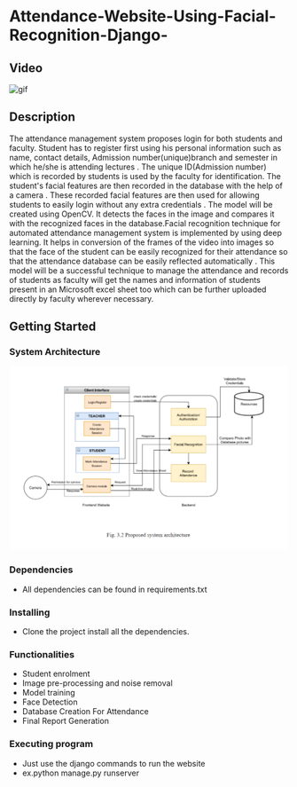 # Attendance-Website-Using-Facial-Recognition-Django-

## Video
![gif](Video/facial-recog.gif)

## Description

The attendance management system proposes login for both students and faculty. Student has to register first using his personal information such as name, contact details, Admission number(unique)branch and semester in which he/she is attending lectures . The unique ID(Admission number) which is recorded by students is used by the faculty for identification. The student's facial features are then recorded in the database with the help of a camera . These recorded facial features are then used for allowing students to easily login without any extra credentials . The model will be created using OpenCV. It detects the faces in the image and compares it with the recognized faces in the database.Facial recognition technique for automated attendance management system is implemented by using deep learning. It helps in conversion of the frames of the video into images so that the face of the student can be easily recognized for their attendance so that the attendance database can be easily reflected automatically . This model will be a successful technique to manage the attendance and records of students as faculty will get the names and information of students present in an Microsoft excel sheet too which can be further uploaded directly by faculty wherever necessary.

## Getting Started

### System Architecture
![plot](Video/System_Architecture.png)





### Dependencies

* All dependencies can be found in requirements.txt

### Installing

* Clone the project install all the dependencies.


### Functionalities 

 * Student enrolment
 * Image pre-processing and noise removal
 * Model training
 * Face Detection
 * Database Creation For Attendance
 * Final Report Generation

### Executing program

* Just use the django commands to run the website 
* ex.python manage.py runserver


